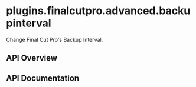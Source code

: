 # plugins.finalcutpro.advanced.backupinterval

Change Final Cut Pro's Backup Interval.

## API Overview

## API Documentation

